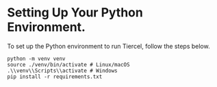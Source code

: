 # Setting Up Your Python Environment.

To set up the Python environment to run Tiercel, follow the steps below.
```
python -m venv venv
source ./venv/bin/activate # Linux/macOS
.\\venv\\Scripts\\activate # Windows
pip install -r requirements.txt
```